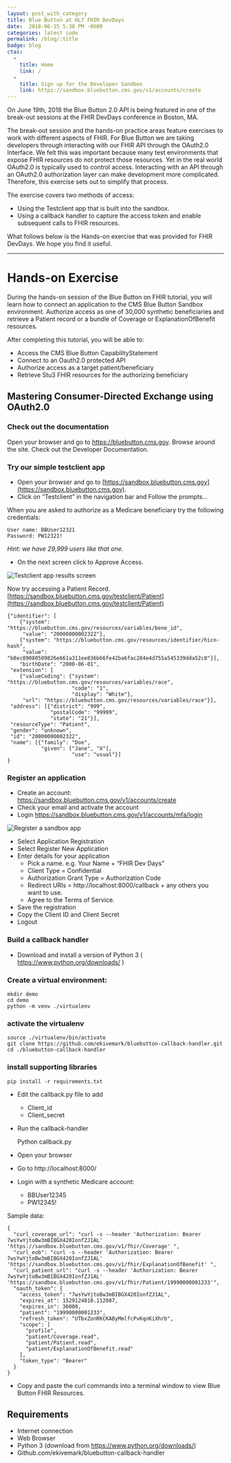 ```yaml
---
layout: post_with_category
title: Blue Button at HL7 FHIR DevDays
date:  2018-06-15 5:30 PM -0600
categories: latest code
permalink: /blog/:title
badge: blog
ctas:
  - 
    title: Home
    link: /
  -
    title: Sign up for the Developer Sandbox
    link: https://sandbox.bluebutton.cms.gov/v1/accounts/create
---
```

On June 19th, 2018 the Blue Button 2.0 API is being featured in one of the break-out sessions at the FHIR DevDays
conference in Boston, MA.

The break-out session and the hands-on practice areas feature exercises to work with different aspects of FHIR. 
For Blue Button we are taking developers through interacting with our FHIR API through the OAuth2.0 Interface. 
We felt this was important because many test environments that expose FHIR resources do not protect those resources. 
Yet in the real world OAuth2.0 is typically used to control access. Interacting with an API through an OAuth2.0
authorization layer can make development more complicated. Therefore, this exercise sets out to simplify that 
process. 

The exercise covers two methods of access:

-   Using the Testclient app that is built into the sandbox.
-   Using a callback handler to capture the access token and enable subsequent calls to FHIR resources. 

What follows below is the Hands-on exercise that was provided for FHIR DevDays. We hope you find it useful.

<hr/>

# Hands-on Exercise

During the hands-on session of the Blue Button on FHIR tutorial, you will learn how to connect an application to the CMS Blue Button Sandbox environment. Authorize access as one of 30,000 synthetic beneficiaries and retrieve a Patient record or a bundle of Coverage or ExplanationOfBenefit resources.

After completing this tutorial, you will be able to:
-	Access the CMS Blue Button CapabilityStatement
-	Connect to an Oauth2.0 protected API
-	Authorize access as a target patient/beneficiary
-	Retrieve Stu3 FHIR resources for the authorizing beneficiary

## Mastering Consumer-Directed Exchange using OAuth2.0

### Check out the documentation

Open your browser and go to https://bluebutton.cms.gov. Browse around the site. Check out the Developer Documentation.

### Try our simple testclient app

-   Open your browser and go to [https://sandbox.bluebutton.cms.gov](https://sandbox.bluebutton.cms.gov). 
-   Click on “Testclient” in the navigation bar and Follow the prompts…

When you are asked to authorize as a Medicare beneficiary try the following credentials:

    User name: BBUser12321
    Password: PW12321! 

*Hint: we have 29,999 users like that one.*
-   On the next screen click to Approve Access.

![Testclient app results screen](/assets/img/blog/testclient_result.png)
 
Now try accessing a Patient Record. 
[https://sandbox.bluebutton.cms.gov/testclient/Patient](https://sandbox.bluebutton.cms.gov/testclient/Patient)

    {"identifier": [
        {"system": "https://bluebutton.cms.gov/resources/variables/bene_id", 
         "value": "20000000002322"}, 
        {"system": "https://bluebutton.cms.gov/resources/identifier/hicn-hash", 
         "value": "b8ec89080509826e661a311ee836b66fe42ba6fac284e4d755a545339dda52c8"}], 
        "birthDate": "2000-06-01", 
     "extension": [
        {"valueCoding": {"system": "https://bluebutton.cms.gov/resources/variables/race", 
                         "code": "1", 
                         "display": "White"}, 
         "url": "https://bluebutton.cms.gov/resources/variables/race"}], 
     "address": [{"district": "999", 
                  "postalCode": "99999", 
                  "state": "21"}], 
     "resourceType": "Patient", 
     "gender": "unknown", 
     "id": "20000000002322", 
     "name": [{"family": "Doe", 
               "given": ["Jane", "X"], 
                         "use": "usual"}]
    }

### Register an application

-	Create an account: https://sandbox.bluebutton.cms.gov/v1/accounts/create
-	Check your email and activate the account
-	Login https://sandbox.bluebutton.cms.gov/v1/accounts/mfa/login

![Register a sandbox app](/assets/img/blog/register_sandbox_app.png)
 
-	Select Application Registration
-	Select Register New Application
-	Enter details for your application
    -	Pick a name. e.g. Your Name + “FHIR Dev Days”
    -	Client Type = Confidential
    -	Authorization Grant Type = Authorization Code
    -	Redirect URIs = http://localhost:8000/callback + any others you want to use. 
    -	Agree to the Terms of Service.
-	Save the registration
-	Copy the Client ID and Client Secret
-	Logout 

### Build a callback handler

-	Download and install a version of Python 3 ( https://www.python.org/downloads/ )

### Create a virtual environment:
    
    mkdir demo
    cd demo
    python -m venv ./virtualenv

### activate the virtualenv

    source ./virtualenv/bin/activate
    git clone https://github.com/ekivemark/bluebutton-callback-handler.git
    cd ./bluebutton-callback-handler

### install supporting libraries

    pip install -r requirements.txt

-	Edit the callback.py file to add
    -	Client_id
    -	Client_secret
-	Run the callback-handler

    Python callback.py

-	Open your browser
-	Go to http://localhost:8000/
-	Login with a synthetic Medicare account:
    -	BBUser12345
    -	PW12345!

Sample data:

    {
      "curl_coverage_url": "curl -s --header 'Authorization: Bearer 7wsYwYjtoBw3mBIBGX420IonfZJ1AL' 'https://sandbox.bluebutton.cms.gov/v1/fhir/Coverage' ", 
      "curl_eob": "curl -s --header 'Authorization: Bearer 7wsYwYjtoBw3mBIBGX420IonfZJ1AL' 'https://sandbox.bluebutton.cms.gov/v1/fhir/ExplanationOfBenefit' ", 
      "curl_patient_url": "curl -s --header 'Authorization: Bearer 7wsYwYjtoBw3mBIBGX420IonfZJ1AL' 'https://sandbox.bluebutton.cms.gov/v1/fhir/Patient/19990000001233'", 
      "oauth_token": {
        "access_token": "7wsYwYjtoBw3mBIBGX420IonfZJ1AL", 
        "expires_at": 1529124810.112087, 
        "expires_in": 36000, 
        "patient": "19990000001233", 
        "refresh_token": "UTbxZonRKCKAByMmlfcPvKqnKiXhrb", 
        "scope": [
          "profile", 
          "patient/Coverage.read", 
          "patient/Patient.read", 
          "patient/ExplanationOfBenefit.read"
        ], 
        "token_type": "Bearer"
      }
    }

-	Copy and paste the curl commands into a terminal window to view Blue Button FHIR Resources.

## Requirements
- Internet connection
-	Web Browser
-	Python 3 (download from https://www.python.org/downloads/)
-	Github.com/ekivemark/bluebutton-callback-handler


